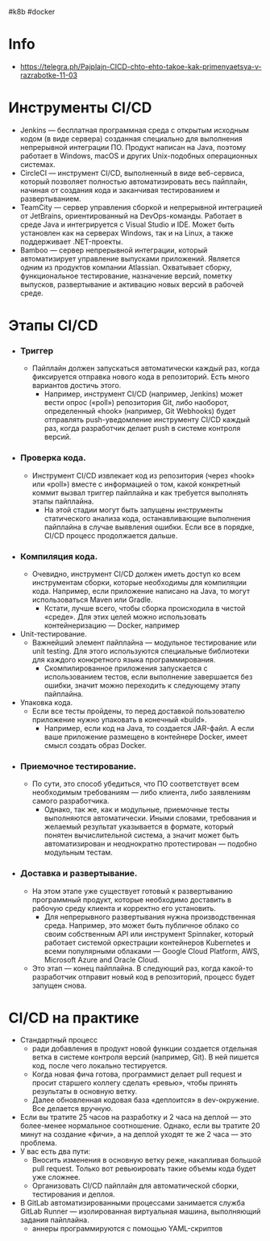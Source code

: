 #k8b #docker
# Info
- https://telegra.ph/Pajplajn-CICD-chto-ehto-takoe-kak-primenyaetsya-v-razrabotke-11-03

# Инструменты CI/CD
- Jenkins — бесплатная программная среда с открытым исходным кодом (в виде сервера) созданная специально для выполнения непрерывной интеграции ПО. Продукт написан на Java, поэтому работает в Windows, macOS и других Unix-подобных операционных системах.
- CircleCI — инструмент CI/CD, выполненный в виде веб-сервиса, который позволяет полностью автоматизировать весь пайплайн, начиная от создания кода и заканчивая тестированием и развертыванием. 
- TeamCity — сервер управления сборкой и непрерывной интеграцией от JetBrains, ориентированный на DevOps-команды. Работает в среде Java и интегрируется с Visual Studio и IDE. Может быть установлен как на серверах Windows, так и на Linux, а также поддерживает .NET-проекты.
- Bamboo — сервер непрерывной интеграции, который автоматизирует управление выпусками приложений. Является одним из продуктов компании Atlassian. Охватывает сборку, функциональное тестирование, назначение версий, пометку выпусков, развертывание и активацию новых версий в рабочей среде.
# Этапы CI/CD
- ### Триггер
	- Пайплайн должен запускаться автоматически каждый раз, когда фиксируется отправка нового кода в репозиторий. Есть много вариантов достичь этого.
		- Например, инструмент CI/CD (например, Jenkins) может вести опрос («poll») репозитория Git, либо наоборот, определенный «hook» (например, Git Webhooks) будет отправлять push-уведомление инструменту CI/CD каждый раз, когда разработчик делает push в системе контроля версий.
- ### Проверка кода.
	- Инструмент CI/CD извлекает код из репозитория (через «hook» или «poll») вместе с информацией о том, какой конкретный коммит вызвал триггер пайплайна и как требуется выполнять этапы пайплайна.
		- На этой стадии могут быть запущены инструменты статического анализа кода, останавливающие выполнения пайплайна в случае выявления ошибки. Если все в порядке, CI/CD процесс продолжается дальше.
- ### Компиляция кода. 
	- Очевидно, инструмент CI/CD должен иметь доступ ко всем инструментам сборки, которые необходимы для компиляции кода. Например, если приложение написано на Java, то могут использоваться Maven или Gradle.
		- Кстати, лучше всего, чтобы сборка происходила в чистой «среде». Для этих целей можно использовать контейнеризацию — Docker, например
- Unit-тестирование.
	- Важнейший элемент пайплайна — модульное тестирование или unit testing. Для этого используются специальные библиотеки для каждого конкретного языка программирования.
		- Скомпилированное приложения запускается с использованием тестов, если выполнение завершается без ошибки, значит можно переходить к следующему этапу пайплайна.
- Упаковка кода.
	- Если все тесты пройдены, то перед доставкой пользователю приложение нужно упаковать в конечный «build».
		- Например, если код на Java, то создается JAR-файл. А если ваше приложение размещено в контейнере Docker, имеет смысл создать образ Docker.
- ### Приемочное тестирование.
	- По сути, это способ убедиться, что ПО соответствует всем необходимым требованиям — либо клиента, либо заявлениям самого разработчика.
		- Однако, так же, как и модульные, приемочные тесты выполняются автоматически. Иными словами, требования и желаемый результат указывается в формате, который понятен вычислительной система, а значит может быть автоматизирован и неоднократно протестирован — подобно модульным тестам.
- ### Доставка и развертывание.
	- На этом этапе уже существует готовый к развертыванию программный продукт, которые необходимо доставить в рабочую среду клиента и корректно его установить.
		- Для непрерывного развертывания нужна производственная среда. Например, это может быть публичное облако со своим собственным API или инструмент Spinnaker, который работает системой оркестрации контейнеров Kubernetes и всеми популярными облаками — Google Cloud Platform, AWS, Microsoft Azure and Oracle Cloud.
	- Это этап — конец пайплайна. В следующий раз, когда какой-то разработчик отправит новый код в репозиторий, процесс будет запущен снова.

# CI/CD на практике
- Стандартный процесс
	- ради добавления в продукт новой функции создается отдельная ветка в системе контроля версий (например, Git). В ней пишется код, после чего локально тестируется.
	- Когда новая фича готова, программист делает pull request и просит старшего коллегу сделать «ревью», чтобы принять результаты в основную ветку.
	- Далее обновленная кодовая база «деплоится» в dev-окружение. Все делается вручную.
- Если вы тратите 25 часов на разработку и 2 часа на деплой — это более-менее нормальное соотношение. Однако, если вы тратите 20 минут на создание «фичи», а на деплой уходят те же 2 часа — это проблема.
- У вас есть два пути:
	- Вносить изменения в основную ветку реже, накапливая большой pull request. Только вот ревьюировать такие объемы кода будет уже сложнее.
	- Организовать CI/CD пайплайн для автоматической сборки, тестирования и деплоя.
- В GitLab автоматизированными процессами занимается служба GitLab Runner — изолированная виртуальная машина, выполняющий задания пайплайна.
	- аннеры программируются с помощью YAML-скриптов
